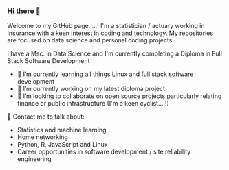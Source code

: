 ### Hi there 👋

Welcome to my GitHub page.....! I'm a statistician / actuary working in Insurance with a keen interest in coding and technology. My repositories are focused on data science and personal coding projects. 

I have a Msc. in Data Science and I'm currently completing a Diploma in Full Stack Software Development

- 🌱 I’m currently learning all things Linux and full stack software development
- 🔭 I’m currently working on my latest diploma project
- 👯 I’m looking to collaborate on open source projects particularly relating finance or public infrastructure (I'm a keen cyclist....!)

💬 Contact me to talk about:
-  Statistics and machine learning 
-  Home networking 
-  Python, R, JavaScript and Linux
-  Career opportunities in software development / site reliability engineering


<!--
**eoinlarkin/eoinlarkin** is a ✨ _special_ ✨ repository because its `README.md` (this file) appears on your GitHub profile.

Here are some ideas to get you started:

- 🔭 I’m currently working on ...
- 🌱 I’m currently learning ...
- 👯 I’m looking to collaborate on ...
- 🤔 I’m looking for help with ...
- 💬 Ask me about ...
- 📫 How to reach me: ...
- 😄 Pronouns: ...
- ⚡ Fun fact: ...
-->

